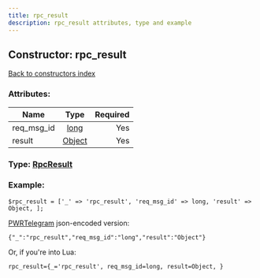 ```yaml
---
title: rpc_result
description: rpc_result attributes, type and example
---
```

## Constructor: rpc\_result  
[Back to constructors index](index.md)



### Attributes:

| Name     |    Type       | Required |
|----------|:-------------:|---------:|
|req\_msg\_id|[long](../types/long.md) | Yes|
|result|[Object](../types/Object.md) | Yes|



### Type: [RpcResult](../types/RpcResult.md)


### Example:

```
$rpc_result = ['_' => 'rpc_result', 'req_msg_id' => long, 'result' => Object, ];
```  

[PWRTelegram](https://pwrtelegram.xyz) json-encoded version:

```
{"_":"rpc_result","req_msg_id":"long","result":"Object"}
```


Or, if you're into Lua:  


```
rpc_result={_='rpc_result', req_msg_id=long, result=Object, }

```


